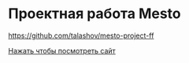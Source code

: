 # Проектная работа Mesto

https://github.com/talashov/mesto-project-ff

[Нажать чтобы посмотреть сайт](https://talashov.github.io/mesto-project-ff/)